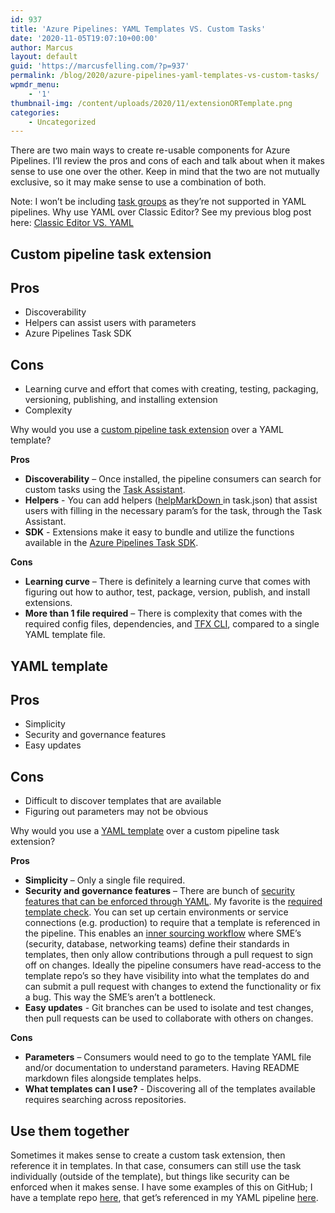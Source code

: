 ```yaml
---
id: 937
title: 'Azure Pipelines: YAML Templates VS. Custom Tasks'
date: '2020-11-05T19:07:10+00:00'
author: Marcus
layout: default
guid: 'https://marcusfelling.com/?p=937'
permalink: /blog/2020/azure-pipelines-yaml-templates-vs-custom-tasks/
wpmdr_menu:
    - '1'
thumbnail-img: /content/uploads/2020/11/extensionORTemplate.png
categories:
    - Uncategorized
---
```



There are two main ways to create re-usable components for Azure Pipelines. I’ll review the pros and cons of each and talk about when it makes sense to use one over the other. Keep in mind that the two are not mutually exclusive, so it may make sense to use a combination of both.

Note: I won’t be including [task groups](https://docs.microsoft.com/en-us/azure/devops/pipelines/library/task-groups?view=azure-devops) as they’re not supported in YAML pipelines. Why use YAML over Classic Editor? See my previous blog post here: [Classic Editor VS. YAML](https://marcusfelling.com/blog/2020/azure-pipelines-classic-editor-vs-yaml)

## Custom pipeline task extension

## Pros
- Discoverability
- Helpers can assist users with parameters
- Azure Pipelines Task SDK

## Cons
- Learning curve and effort that comes with creating, testing, packaging, versioning, publishing, and installing extension
- Complexity

Why would you use a [custom pipeline task extension](https://docs.microsoft.com/en-us/azure/devops/extend/develop/add-build-task?view=azure-devops) over a YAML template?

**Pros**

- **Discoverability** – Once installed, the pipeline consumers can search for custom tasks using the [Task Assistant](https://devblogs.microsoft.com/devops/whats-new-with-azure-pipelines/#getting-going-with-yaml).
- **Helpers** - You can add helpers ([helpMarkDown ](https://github.com/Microsoft/azure-pipelines-task-lib/blob/master/tasks.schema.json#L200)in task.json) that assist users with filling in the necessary param’s for the task, through the Task Assistant.
- **SDK** - Extensions make it easy to bundle and utilize the functions available in the [Azure Pipelines Task SDK](https://github.com/microsoft/azure-pipelines-task-lib).

**Cons**

- **Learning curve** – There is definitely a learning curve that comes with figuring out how to author, test, package, version, publish, and install extensions.
- **More than 1 file required** – There is complexity that comes with the required config files, dependencies, and [TFX CLI](https://www.npmjs.com/package/tfx-cli), compared to a single YAML template file.

## YAML template

## Pros
- Simplicity
- Security and governance features
- Easy updates

## Cons
- Difficult to discover templates that are available
- Figuring out parameters may not be obvious

Why would you use a [YAML template](https://docs.microsoft.com/en-us/azure/devops/pipelines/process/templates?view=azure-devops) over a custom pipeline task extension?

**Pros**

- **Simplicity** – Only a single file required.
- **Security and governance features** – There are bunch of [security features that can be enforced through YAML](https://docs.microsoft.com/en-us/azure/devops/pipelines/security/templates?view=azure-devops#security-features-enforced-through-yaml). My favorite is the [required template check](https://docs.microsoft.com/en-us/azure/devops/pipelines/process/approvals?view=azure-devops&tabs=check-pass#required-template). You can set up certain environments or service connections (e.g. production) to require that a template is referenced in the pipeline. This enables an [inner sourcing workflow](https://resources.github.com/whitepapers/introduction-to-innersource/) where SME’s (security, database, networking teams) define their standards in templates, then only allow contributions through a pull request to sign off on changes. Ideally the pipeline consumers have read-access to the template repo’s so they have visibility into what the templates do and can submit a pull request with changes to extend the functionality or fix a bug. This way the SME’s aren’t a bottleneck.
- **Easy updates** - Git branches can be used to isolate and test changes, then pull requests can be used to collaborate with others on changes.

**Cons**

- **Parameters** – Consumers would need to go to the template YAML file and/or documentation to understand parameters. Having README markdown files alongside templates helps.
- **What templates can I use?** - Discovering all of the templates available requires searching across repositories.

## Use them together

Sometimes it makes sense to create a custom task extension, then reference it in templates. In that case, consumers can still use the task individually (outside of the template), but things like security can be enforced when it makes sense. I have some examples of this on GitHub; I have a template repo [here](https://github.com/MarcusFelling/Demo.Templates), that get’s referenced in my YAML pipeline [here](https://github.com/MarcusFelling/Demo.SpaceGame/blob/master/azure-pipelines.yml).